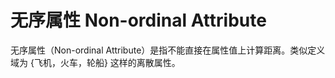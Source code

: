 # 无序属性 Non-ordinal Attribute

无序属性（Non-ordinal Attribute）是指不能直接在属性值上计算距离。类似定义域为 {飞机，火车，轮船} 这样的离散属性。

